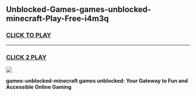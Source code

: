 
## Unblocked-Games-games-unblocked-minecraft-Play-Free-i4m3q
<h3>
<a href="https://premium76.site?title=games-unblocked-minecraft&ref=17A">CLICK TO PLAY</a></h3>
<hr>

<h3>
<a href="https://premium76.site?title=games-unblocked-minecraft&ref=17A">CLICK 2 PLAY</a>
  
</h3>

<a href="https://premium76.site?title=games-unblocked-minecraft&ref=17A"><img src="https://clearcache.store/games.png"></a>


**games-unblocked-minecraft games unblocked: Your Gateway to Fun and Accessible Online Gaming**
